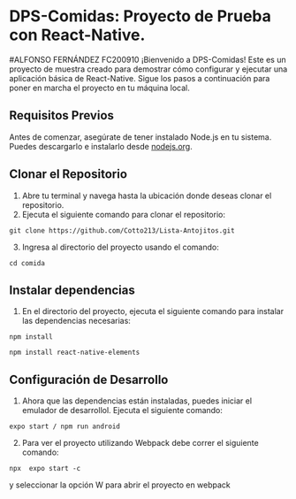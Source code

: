 # DPS-Comidas: Proyecto de Prueba con React-Native. 
#ALFONSO FERNÁNDEZ FC200910
¡Bienvenido a DPS-Comidas! Este es un proyecto de muestra creado para demostrar
cómo configurar y ejecutar una aplicación básica de React-Native. Sigue
los pasos a continuación para poner en marcha el proyecto en tu máquina local.
## Requisitos Previos
Antes de comenzar, asegúrate de tener instalado Node.js en tu sistema. Puedes
descargarlo e instalarlo desde [nodejs.org](https://nodejs.org/).
## Clonar el Repositorio
1. Abre tu terminal y navega hasta la ubicación donde deseas clonar el repositorio.
2. Ejecuta el siguiente comando para clonar el repositorio:
```
git clone https://github.com/Cotto213/Lista-Antojitos.git
```
3. Ingresa al directorio del proyecto usando el comando:
```
cd comida
```
## Instalar dependencias
1. En el directorio del proyecto, ejecuta el siguiente comando para instalar las
dependencias necesarias:
```
npm install
```
```
npm install react-native-elements
```
## Configuración de Desarrollo
1. Ahora que las dependencias están instaladas, puedes iniciar el emulador de desarrollol. Ejecuta el siguiente comando:
```
expo start / npm run android
```
2. Para ver el proyecto utilizando Webpack debe correr el siguiente comando:
```
npx  expo start -c
```
y seleccionar la opción W para abrir el proyecto en webpack
